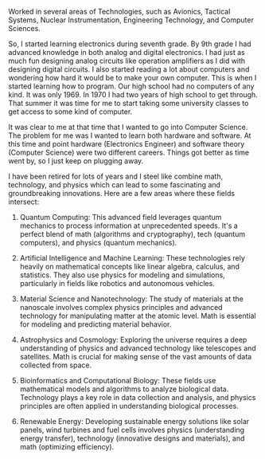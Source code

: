 Worked in several areas of Technologies, such as Avionics, Tactical Systems, Nuclear Instrumentation, Engineering Technology, and Computer Sciences. 

So, I started learning electronics during seventh grade. By 9th grade I had advanced knowledge in both analog and digital electronics. I had just as much fun designing analog circuits like operation amplifiers as I did with designing digital circuits. I also started reading a lot about computers and wondering how hard it would be to make your own computer. This is when I started learning how to program.  Our high school had no computers of any kind. It was only 1969.  In 1970 I had two years of high school to get through. That summer it was time for me to start taking some university classes to get access to some kind of computer.

It was clear to me at that time that I wanted to go into Computer Science. The problem for me was I wanted to learn both hardware and software. At this time and point hardware (Electronics Engineer) and software theory (Computer Science) were two different careers. Things got better as time went by, so I just keep on plugging away.

I have been retired for lots of years and I steel like combine math, technology, and physics which can lead to some fascinating and groundbreaking innovations. Here are a few areas where these fields intersect:

1. Quantum Computing: This advanced field leverages quantum mechanics to process information at unprecedented speeds. It's a perfect blend of math (algorithms and cryptography), tech (quantum computers), and physics (quantum mechanics).

2. Artificial Intelligence and Machine Learning: These technologies rely heavily on mathematical concepts like linear algebra, calculus, and statistics. They also use physics for modeling and simulations, particularly in fields like robotics and autonomous vehicles.

3. Material Science and Nanotechnology: The study of materials at the nanoscale involves complex physics principles and advanced technology for manipulating matter at the atomic level. Math is essential for modeling and predicting material behavior.

4. Astrophysics and Cosmology: Exploring the universe requires a deep understanding of physics and advanced technology like telescopes and satellites. Math is crucial for making sense of the vast amounts of data collected from space.

5. Bioinformatics and Computational Biology: These fields use mathematical models and algorithms to analyze biological data. Technology plays a key role in data collection and analysis, and physics principles are often applied in understanding biological processes.

6. Renewable Energy: Developing sustainable energy solutions like solar panels, wind turbines and fuel cells involves physics (understanding energy transfer), technology (innovative designs and materials), and math (optimizing efficiency).

